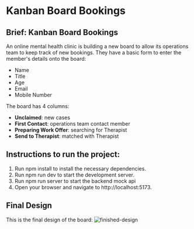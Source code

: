 # Kanban Board Bookings

## Brief: Kanban Board Bookings

An online mental health clinic is building a new board to allow its operations team to keep track of new bookings. They have a basic form to enter the member's details onto the board:

- Name
- Title
- Age
- Email
- Mobile Number

The board has 4 columns:

- **Unclaimed**: new cases
- **First Contact**: operations team contact member
- **Preparing Work Offer**: searching for Therapist
- **Send to Therapist**: matched with Therapist

## Instructions to run the project:

1. Run npm install to install the necessary dependencies.
2. Run npm run dev to start the development server.
3. Run npm run server to start the backend mock api
4. Open your browser and navigate to http://localhost:5173.

## Final Design

This is the final design of the board:
![finished-design](public/finished_design.png.png)
